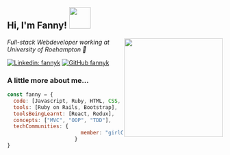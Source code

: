 <h2> Hi, I'm Fanny! <img src="https://static.wikia.nocookie.net/mudae/images/b/b3/BongoCat_19.gif/revision/latest?cb=20191021084237" width="50"></h2>
<img align='right' src="https://i.imgur.com/IkdLIvu.gif" width="230">
<p><em>Full-stack Webdeveloper working at University of Roehampton 💼
</em></p>


[![Linkedin: fannyk](https://img.shields.io/badge/-fannyk-blue?style=flat-square&logo=Linkedin&logoColor=white&link=https://www.linkedin.com/in/fannyk/)](https://www.linkedin.com/in/fannyk/)
[![GitHub fannyk](https://img.shields.io/github/followers/karlsson2?label=follow&style=social)](https://github.com/Karlsson2)


### A little more about me...  

```javascript
const fanny = {
  code: [Javascript, Ruby, HTML, CSS, SQL],
  tools: [Ruby on Rails, Bootstrap],
  toolsBeingLearnt: [React, Redux],
  concepts: ["MVC", "OOP", "TDD"],
  techCommunities: {
                        member: "girlCode"
                      }
}
```
